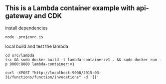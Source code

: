 ## This is a Lambda container example with api-gateway and CDK
install dependencies
```
node .projenrc.js
```
local build and test the lambda
```
cd src/lambda
tsc && sudo docker build -t lambda-container:v1 . && sudo docker run -p 9000:8080 lambda-container:v1

curl -XPOST "http://localhost:9000/2015-03-31/functions/function/invocations" -d '{}'
```
